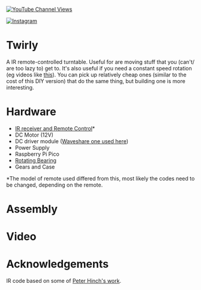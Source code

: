 [![YouTube Channel Views](https://img.shields.io/youtube/channel/views/UCz5BOU9J9pB_O0B8-rDjCWQ?label=YouTube&style=social)](https://www.youtube.com/channel/UCz5BOU9J9pB_O0B8-rDjCWQ)

[![Instagram](https://img.shields.io/badge/Instagram-E4405F?style=for-the-badge&logo=instagram&logoColor=white)](https://www.instagram.com/v_e_e_b/)


# Twirly

A IR remote-controlled turntable. Useful for are moving stuff that you (can't/ are too lazy to) get to. It's also useful if you need a constant speed rotation (eg videos like [this](https://www.youtube.com/watch?v=VR0v6CCrpZc)). You can pick up relatively cheap ones (similar to the cost of this DIY version) that do the same thing, but building one is more interesting.

# Hardware

- [IR receiver and Remote Control](https://www.amazon.de/-/en/DollaTek-Infrared-Wireless-Control-Arduino/dp/B07DJ58XGC/ref=sr_1_4?crid=183Q0LV5BC1G2&keywords=ir+remote+dollatek&qid=1686419607&sprefix=ir+remote+dollatek%2Caps%2C91&sr=8-4)*
- DC Motor (12V)
- DC driver module ([Waveshare one used here](https://www.waveshare.com/pico-motor-driver.htm)) 
- Power Supply
- Raspberry Pi Pico
- [Rotating Bearing](https://www.amazon.de/-/en/dp/B073NZ4GT4?psc=1&ref=ppx_yo2ov_dt_b_product_details)
- Gears and Case

*The model of remote used differed from this, most likely the codes need to be changed, depending on the remote.

# Assembly


# Video  


# Acknowledgements

IR code based on some of [Peter Hinch's work](https://github.com/peterhinch/micropython_ir).
